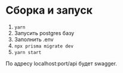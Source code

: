 # Сборка и запуск

1. `yarn`
2. Запусить postgres базу
3. Заполнить .env
4. `npx prisma migrate dev`
5. `yarn start`

По адресу localhost:port/api будет swagger.